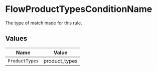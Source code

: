 # FlowProductTypesConditionName

The type of match made for this rule.


## Values

| Name           | Value          |
| -------------- | -------------- |
| `ProductTypes` | product_types  |